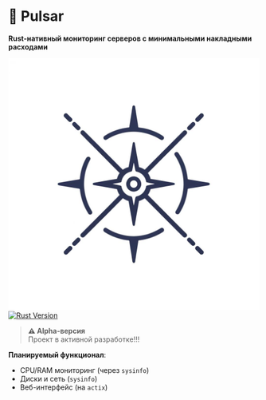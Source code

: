 # 🚀 Pulsar 
**Rust-нативный мониторинг серверов с минимальными накладными расходами**  

![PulsarLogo](image.jpeg)
[![Rust Version](https://img.shields.io/badge/rustc-1.70+-blue.svg)](https://releases.rs/docs/1.70.0)

> **⚠️ Alpha-версия**  
> Проект в активной разработке!!! 

**Планируемый функционал**:
- CPU/RAM мониторинг (через `sysinfo`)
- Диски и сеть (`sysinfo`)
- Веб-интерфейс (на `actix`)
